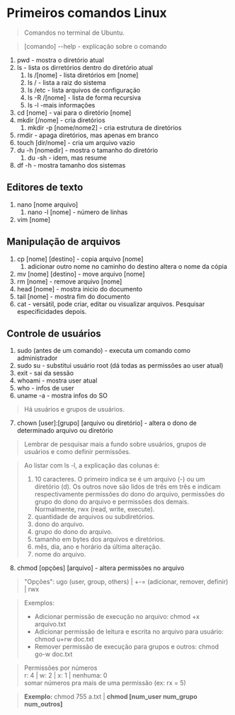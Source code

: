 # Primeiros comandos Linux
> Comandos no terminal de Ubuntu.

> [comando] --help - explicação sobre o comando

1. pwd - mostra o diretório atual
2. ls - lista os dirretórios dentro do diretório atual
    1. ls /[nome] - lista diretórios em [nome]
    2. ls / - lista a raiz do sistema
    3. ls /etc - lista arquivos de configuração
    4. ls -R /[nome] - lista de forma recursiva
    5. ls -l -mais informações
3. cd [nome] - vai para o diretório [nome]
4. mkdir [/nome] - cria diretórios
    1. mkdir -p [nome/nome2] - cria estrutura de diretórios
5. rmdir - apaga diretórios, mas apenas em branco
6. touch [dir/nome] - cria um arquivo vazio
7. du -h [nomedir] - mostra o tamanho do diretório
    1. du -sh - idem, mas resume
8. df -h - mostra tamanho dos sistemas


## Editores de texto
1. nano [nome arquivo]
    1. nano -l [nome] - número de linhas
2. vim [nome]

## Manipulação de arquivos
1. cp [nome] [destino] - copia arquivo [nome]
    1. adicionar outro nome no caminho do destino altera o nome da cópia
2. mv [nome] [destino] - move arquivo [nome]
3. rm [nome] - remove arquivo [nome]
4. head [nome] - mostra inicio do documento
5. tail [nome] - mostra fim do documento
6. cat - versátil, pode criar, editar ou visualizar arquivos. Pesquisar especificidades depois.

## Controle de usuários
1. sudo (antes de um comando) - executa um comando como administrador
2. sudo su - substitui usuário root (dá todas as permissões ao user atual)
3. exit - sai da sessão
4. whoami - mostra user atual
5. who - infos de user
6. uname -a - mostra infos do SO

> Há usuários e grupos de usuários. 

7. chown [user]:[grupo] [arquivo ou diretório] - altera o dono de determinado arquivo ou diretório

> Lembrar de pesquisar mais a fundo sobre usuários, grupos de usuários e como definir permissões.

> Ao listar com ls -l, a explicação das colunas é:
> 1. 10 caracteres. O primeiro indica se é um arquivo (-) ou um diretório (d). Os outros nove são lidos de três em três e indicam respectivamente permissões do dono do arquivo, permissões do grupo do dono do arquivo e permissões dos demais. Normalmente, rwx (read, write, execute).
>2. quantidade de arquivos ou subdiretórios.
>3. dono do arquivo.
>4. grupo do dono do arquivo.
>5. tamanho em bytes dos arquivos e diretórios.
>6. mês, dia, ano e horário da última alteração.
>7. nome do arquivo.

8. chmod [opções] [arquivo] - altera permissões no arquivo

>"Opções": ugo (user, group, others) | +-= (adicionar, remover, definir) | rwx

>Exemplos: 
> * Adicionar permissão de execução no arquivo: chmod +x arquivo.txt
> * Adicionar permissão de leitura e escrita no arquivo para usuário: chmod u+rw doc.txt
> * Remover permissão de execução para grupos e outros: chmod go-w doc.txt

>Permissões por números   
> r: 4 | w: 2 | x: 1 | nenhuma: 0   
> somar números pra mais de uma permissão (ex: rx = 5)   
   
> **Exemplo:** chmod 755 a.txt | **chmod [num_user num_grupo num_outros]**